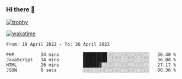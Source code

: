 ### Hi there 👋

[![trophy](https://github-profile-trophy.vercel.app/?username=cxnky&theme=dracula)](https://github.com/ryo-ma/github-profile-trophy)

[![wakatime](https://wakatime.com/badge/user/1c39c599-5497-41b9-a5be-2c4676e7fd23.svg)](https://wakatime.com/@1c39c599-5497-41b9-a5be-2c4676e7fd23)
<!--START_SECTION:waka-->

```text
From: 19 April 2022 - To: 26 April 2022

PHP          34 mins         █████████░░░░░░░░░░░░░░░░   36.40 %
JavaScript   34 mins         █████████░░░░░░░░░░░░░░░░   36.08 %
HTML         26 mins         ██████▓░░░░░░░░░░░░░░░░░░   27.17 %
JSON         0 secs          ░░░░░░░░░░░░░░░░░░░░░░░░░   00.36 %
```

<!--END_SECTION:waka-->
